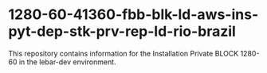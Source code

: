 # 1280-60-41360-fbb-blk-ld-aws-ins-pyt-dep-stk-prv-rep-ld-rio-brazil
This repository contains information for the Installation Private BLOCK 1280-60 in the lebar-dev environment.
